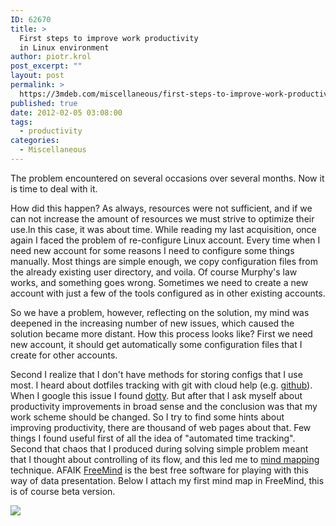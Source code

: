 ```yaml
---
ID: 62670
title: >
  First steps to improve work productivity
  in Linux environment
author: piotr.krol
post_excerpt: ""
layout: post
permalink: >
  https://3mdeb.com/miscellaneous/first-steps-to-improve-work-productivity-in-linux-environment/
published: true
date: 2012-02-05 03:08:00
tags:
  - productivity
categories:
  - Miscellaneous
---
```

The problem encountered on several occasions over several months. Now it is time
to deal with it.

How did this happen? As always, resources were not sufficient,
and if we can not increase the amount of resources we must strive to optimize
their use.In this case, it was about time. While reading my last acquisition,
once again I faced the problem of re-configure Linux account. Every time when I
need new account for some reasons I need to configure some things manually. Most
things are simple enough, we copy configuration files from the already existing
user directory, and voila. Of course Murphy's law works, and something goes
wrong. Sometimes we need to create a new account with just a few of the tools
configured as in other existing accounts.

So we have a problem, however, reflecting on the solution, my mind was deepened
in the increasing number of new issues, which caused the solution became more
distant. How this process looks like? First we need new account, it should get
automatically some configuration files that I create for other accounts.

Second I realize that I don't have methods for storing configs that I use most.
I heard about dotfiles tracking with git with cloud help (e.g. [github][1]).
When I google this issue I found [dotty][2]. But after that I ask myself about
productivity improvements in broad sense and the conclusion was that my work
scheme should be changed. So I try to find some hints about improving
productivity, there are thousand of web pages about that. Few things I found
useful first of all the idea of "automated time tracking". Second that chaos
that I produced during solving simple problem meant that I thought about
controlling of its flow, and this led me to [mind mapping][3] technique. AFAIK
[FreeMind][4] is the best free software for playing with this way of data
presentation. Below I attach my first mind map in FreeMind, this is of course
beta version.

![][5]

 [1]: https://github.com/
 [2]: https://github.com/trym/dotty
 [3]: http://en.wikipedia.org/wiki/Mind_map
 [4]: http://freemind.sourceforge.net/wiki/index.php/Main_Page
 [5]: /img/improve_productivity.png

